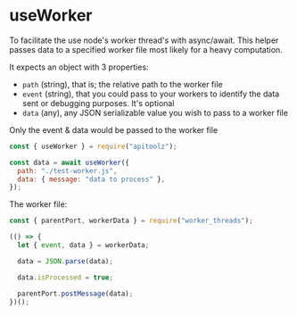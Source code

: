# useWorker

To facilitate the use node's worker thread's with async/await. This helper passes data to a specified worker file most likely for a heavy computation.

It expects an object with 3 properties:

- `path` (string), that is; the relative path to the worker file
- `event` (string), that you could pass to your workers to identify the data sent or debugging purposes. It's optional
- `data` (any), any JSON serializable value you wish to pass to a worker file

Only the event & data would be passed to the worker file

```js
const { useWorker } = require("apitoolz");

const data = await useWorker({
  path: "./test-worker.js",
  data: { message: "data to process" },
});
```

The worker file:

```js
const { parentPort, workerData } = require("worker_threads");

(() => {
  let { event, data } = workerData;

  data = JSON.parse(data);

  data.isProcessed = true;

  parentPort.postMessage(data);
})();
```
